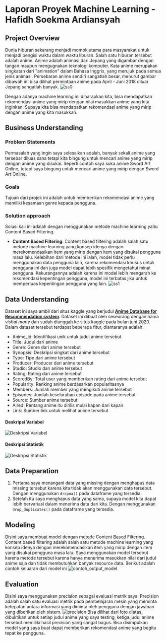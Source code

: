 # Laporan Proyek Machine Learning - Hafidh Soekma Ardiansyah

## Project Overview
Dunia hiburan sekarang menjadi momok utama para masyarakat untuk menjadi pengisi waktu dalam waktu liburan. Salah satu hiburan tersebut adalah anime. Anime adalah animasi dari Jepang yang digambar dengan tangan maupun mengugnakan teknologi komputer. Kata anime merupakan singkatan dari "animation" dalam Bahasa Inggris, yang merujuk pada semua jenis animasi. Persebaran anime sendiri sangatlah besar, menurut gambar dibawah ini bisa dilihat permintaan anime pada April - Juni 2018 diluar Jepang sangatlah banyak.
![ss0](https://res.cloudinary.com/hafidhsoekma/image/upload/v1633679142/Random/ss0_new_qgyvuq.png)

Dengan adanya machine learning ini diharapkan kita, bisa mendapatkan rekomendasi anime yang mirip dengan nilai masukkan anime yang kita inginkan. Supaya kita bisa mendapatkan rekomendasi anime yang mirip dengan anime yang kita masukkan.

## Business Understanding

### Problem Statements
Permasalah yang ingin saya selesaikan adalah, banyak sekali anime yang tersebar diluas sana tetapi kita bingung untuk mencari anime yang mirip dengan anime yang disukai. Seperti contoh saya suka anime Sword Art Online, tetapi saya bingung untuk mencari anime yang mirip dengan Sword Art Online.

### Goals
Tujuan dari projek ini adalah untuk memberikan rekomendasi anime yang memiliki kesamaan genre kepada pengguna.

### Solution approach
Solusi kali ini adalah dengan menggunakan metode machine learning yaitu Content Based Filtering.
- **Content Based Filtering**. Content based filtering adalah salah satu metode machine learning yang konsep idenya dengan merekomendasikan item yang mirip dengan item yang disukai pengguna masa lalu. Kelebihan dari metode ini ialah, model tidak perlu menggunakan data pengguna lain, karena rekomendasi khusus untuk pengguna ini dan juga model dapat lebih spesifik mengetahui minat pengguna. Kekurangannya adalah karena ini model lebih mengarah ke rekomendasi kepentingan pengguna, model ini terbatas jika untuk memperluas kepentingan pengguna yang lain.
![ss1](https://res.cloudinary.com/hafidhsoekma/image/upload/v1633680830/Random/ss1_new_a7e3y8.jpg)

## Data Understanding
Dataset ini saya ambil dari situs kaggle yang berjudul [**Anime Database for Recommendation system**](https://www.kaggle.com/vishalmane109/anime-recommendations-database). Dataset ini dibuat oleh seseorang dengan nama *vishal mane* dan sudah diunggah ke situs kaggle pada bulan juni 2020. Dalam dataset tersebut terdapat beberapa fitur, diantaranya adalah:

- Anime_id: Identifikasi unik untuk judul anime tersebut
- Title: Judul dari anime
- Genre: Genre dari anime tersebut
- Synopsis: Deskripsi singkat dari anime tersebut
- Type: Tipe dari anime tersebut
- Producer: Producer dari anime tersebut
- Studio: Studio dari anime tersebut
- Rating: Rating dari anime tersebut
- ScoredBy: Total user yang memberikan rating dari anime tersebut
- Popularity: Ranking anime berdasarkan popularitasnya
- Members: Jumlah member yang mengikuti anime tersebut
- Episodes: Jumlah keseluruhan episode pada anime tersebut
- Source: Sumber anime tersebut
- Aired: Rentang anime itu dirilis mulai kapan dari kapan
- Link: Sumber link untuk melihat anime tersebut

#### Deskripsi Variabel
![Deskripsi Variabel](https://res.cloudinary.com/hafidhsoekma/image/upload/v1634009609/Random/sistem_rekomendasi_0_nt5xhc.png)

#### Deskripsi Statistik
![Deskripsi Statistik](https://res.cloudinary.com/hafidhsoekma/image/upload/v1634009616/Random/sistem_rekomendasi_1_rppal5.png)

## Data Preparation
1. Pertama saya menangani data yang missing dengan menghapus data missing tersebut karena kita tidak akan menggunakan data tersebut. Dengan menggunakan `dropna()` pada dataframe yang tersedia.
2. Setelah itu saya menghapus data yang sama, supaya model kita dapat lebih bervariasi dalam menerima data dari kita. Dengan menggunakan `drop_duplicates()` pada dataframe yang tersedia.

## Modeling
Disini saya membuat model dengan metode Content Based Filtering. Content based filtering adalah salah satu metode machine learning yang konsep idenya dengan merekomendasikan item yang mirip dengan item yang disukai pengguna masa lalu. Saya menggunakan model tersebut karena metode tersebut karena hanya menerima masukkan nilai dari judul anime saja dan tidak membutuhkan banyak resource data. Berikut adalah contoh keluaran dari model ini
![contoh_output_model](https://res.cloudinary.com/hafidhsoekma/image/upload/v1634009975/Random/sistem_rekomendasi_2_nxr8bd.png)

## Evaluation
Disini saya menggunakan precision sebagai evaluasi metrik saya. Precision adalah salah satu evaluasi metrik pada pembelajaran mesin yang meminta ketepatan antara informasi yang diminta oleh pengguna dengan jawaban yang diberikan oleh sistem. 
![precision](https://res.cloudinary.com/hafidhsoekma/image/upload/v1634716723/Random/precision_anime_rznewk.png)
Bisa dilihat dari foto diatas, dibuktikan untuk setiap judul anime yang saya testing, ketiga judul anime tersebut memiliki hasil precision yang sangat bagus. Bisa disimpulkan model yang saya buat dapat memberikan rekomendasi anime yang begitu tepat ke pengguna.
